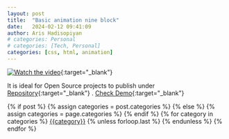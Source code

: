 ```yaml
---
layout: post
title:  "Basic animation nine block"
date:   2024-02-12 09:41:09
author: Aris Hadisopiyan
# categories: Personal
# categories: [Tech, Personal]
categories: [css, html, animation]
---
```


[![Watch the video](https://raw.githubusercontent.com/omeans-team/public_assets/master/assets/img/prev.png)](https://youtu.be/de0j_FO4vwE){:target="_blank"} 

It is ideal for Open Source projects to publish under [Repository](https://github.com/omeans-team/omeans-color-loading-animation-of-nine-blocks){:target="_blank"} . [Check Demo](https://youtu.be/de0j_FO4vwE){:target="_blank"}

<!-- tag -->
<!-- {% for post in site.categories.Personal %}
 <li><a href="{{ post.url }}">{{ post.categories }}</a></li>
{% endfor %} -->

 
<div class="post-categories">
  {% if post %}
    {% assign categories = post.categories %}
  {% else %}
    {% assign categories = page.categories %}
  {% endif %}
  {% for category in categories %}
  <a href="{{site.baseurl}}/categories/{{category|slugize}}">{{category}}</a>
  {% unless forloop.last %}&nbsp;{% endunless %}
  {% endfor %}
</div>